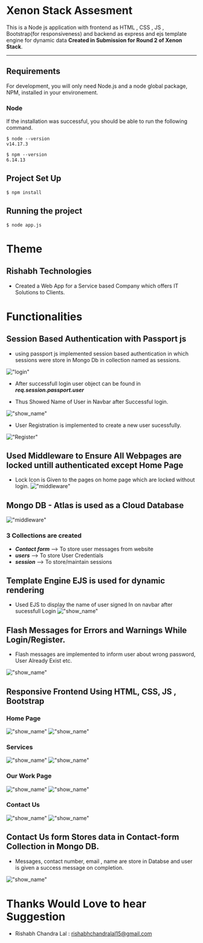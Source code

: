 
# Xenon Stack Assesment 

This is a Node js application with frontend as HTML , CSS , JS , Bootstrap(for responsiveness) and backend as express and ejs template engine for dynamic data
**Created in Submission for Round 2 of Xenon Stack**.



---
## Requirements

For development, you will only need Node.js and a node global package, NPM, installed in your environement.

### Node

If the installation was successful, you should be able to run the following command.

    $ node --version
    v14.17.3

    $ npm --version
    6.14.13


## Project Set Up  

    
    $ npm install
    




## Running the project

    $ node app.js

# Theme 
##  Rishabh Technologies
- Created a Web App for a Service based Company which offers IT Solutions to Clients.

# Functionalities

## Session Based Authentication with Passport js
- using passport js implemented session based authentication in which sessions were store in Mongo Db in collection named as sessions.

!["login"](./public/assets/images/login.png)
- After successfull login user object can be found in ***req.session.passport.user***

- Thus Showed Name of User in Navbar after Successful login.

!["show_name"](./public/assets/images/Dynamic%20EJS%20used.png)
- User Registration is implemented to create a new user sucessfully.

!["Register"](./public/assets/images/register%20with%20flash%20message.png)


## Used Middleware to Ensure All Webpages are locked untill authenticated except Home Page
- Lock Icon is Given to the pages on home page which are locked without login.
!["middleware"](./public/assets/images/middleware.png)

## Mongo DB - Atlas is used as a Cloud Database
!["middleware"](./public/assets/images/mongo_db_as_home.png)

### 3 Collections are created
- ***Contact form*** --> To store user messages from website
- ***users*** --> To store User Credentials
- ***session*** --> To store/maintain sessions

## Template Engine EJS is used for dynamic rendering
- Used EJS to display the name of user signed In on navbar after sucessfull Login
!["show_name"](./public/assets/images/Dynamic%20EJS%20used.png)

## Flash Messages for Errors and Warnings While Login/Register.
- Flash messages are implemented to inform user about wrong password, User Already Exist etc.

!["show_name"](./public/assets/images/contact_with_flash.png)


## Responsive Frontend Using HTML, CSS, JS , Bootstrap

### Home Page
!["show_name"](./public/assets/images/home_responsive.png)
!["show_name"](./public/assets/images/home%20with%20username.png)

### Services
!["show_name"](./public/assets/images/services_page.png)
!["show_name"](./public/assets/images/services_responsive.png)


### Our Work Page
!["show_name"](./public/assets/images/responsive%20work.png)
!["show_name"](./public/assets/images/work_page.png)



### Contact Us
!["show_name"](./public/assets/images/contact_with%20_info.png)
!["show_name"](./public/assets/images/responsive%20contact.png)

## Contact Us form Stores data in Contact-form Collection in Mongo DB.
- Messages, contact number, email , name are store in Databse and user is given a success message on completion.

!["show_name"](./public/assets/images/Contact_message_inDB.png)



# Thanks Would Love to hear Suggestion 
- Rishabh Chandra Lal : rishabhchandralal15@gmail.com
